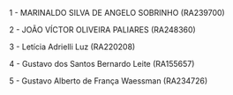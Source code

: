 1 - MARINALDO SILVA DE ANGELO SOBRINHO  (RA239700)

2 - JOÃO VÍCTOR OLIVEIRA PALIARES  (RA248360)

3 - Letícia Adrielli Luz  (RA220208)

4 - Gustavo dos Santos Bernardo Leite  (RA155657)

5 - Gustavo Alberto de França Waessman  (RA234726)
